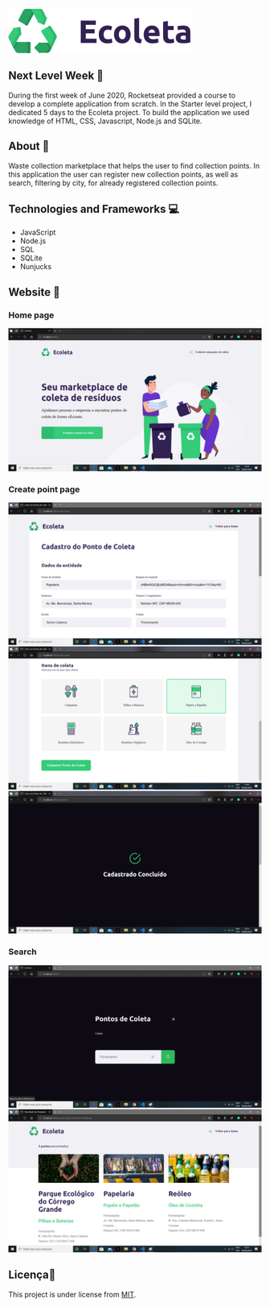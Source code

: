 ![](https://github.com/leticiapamplona/ecoleta/blob/master/public/assets/logo.svg)

## Next Level Week :rocket:
During the first week of June 2020, Rocketseat provided a course to develop a complete application from scratch. In the Starter level project, I dedicated 5 days to the Ecoleta project. To build the application we used knowledge of HTML, CSS, Javascript, Node.js and SQLite.

## About :memo:
Waste collection marketplace that helps the user to find collection points. In this application the user can register new collection points, as well as search, filtering by city, for already registered collection points. 

## Technologies and Frameworks :computer:
* JavaScript
* Node.js
* SQL
* SQLite
* Nunjucks

## Website :eyes:

### Home page
![alt text](https://github.com/leticiapamplona/ecoleta/blob/master/media/img1.png)
### Create point page
![alt text](https://github.com/leticiapamplona/ecoleta/blob/master/media/img2.png)
![alt text](https://github.com/leticiapamplona/ecoleta/blob/master/media/img10.png)
![alt text](https://github.com/leticiapamplona/ecoleta/blob/master/media/img11.png)
### Search
![alt text](https://github.com/leticiapamplona/ecoleta/blob/master/media/img13.png)
![alt text](https://github.com/leticiapamplona/ecoleta/blob/master/media/img14.png)

## Licença:memo:
This project is under license from [MIT](https://github.com/StefanoSaffran/ecoleta/blob/master/LICENSE).
